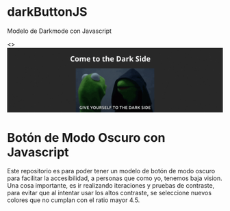 # darkButtonJS
 Modelo de Darkmode con Javascript

<>
<img src="comeToTheDarkSide.gif" alt="banner que dice come to the dark side, y se ve una sátira de start wars de los muppets">
<h1>Botón de Modo Oscuro con Javascript</h1>
<p>Este repositorio es para poder tener un modelo de botón de modo oscuro para facilitar la accesibilidad, a personas que como yo, tenemos baja vision.
<br>
Una cosa importante, es ir realizando iteraciones y pruebas de contraste, para evitar que al intentar usar los altos contraste, se seleccione nuevos colores que no cumplan con el ratio mayor 4.5.</p>
